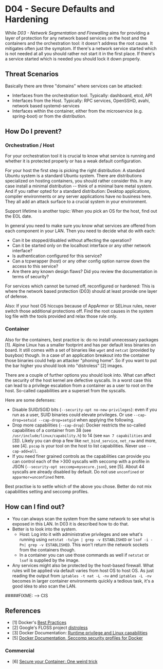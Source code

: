 # D04 - Secure Defaults and Hardening

While *D03 - Network Segmentation and Firewalling* aims for providing a layer of protection for any network based services on the host and the containers and the orchestration tool: it doesn't address the root cause. It mitigates often just the symptom. If there's a network service started which is not needed at all you should rather not start it in the first place. If there's a service started which is needed you should lock it down properly.

## Threat Scenarios

Basically there are three "domains" where services can be attacked:

* Interfaces from the orchestration tool. Typically: dashboard, etcd, API
* Interfaces from the Host. Typically: RPC services, OpenSSHD, avahi, network based systemd-services
* Interfaces within the container, either from the microservice (e.g. spring-boot) or from the distribution.


## How Do I prevent?

### Orchestration / Host

For your orchestration tool it is crucial to know what service is running and whether it is protected properly or has a weak default configuration.

For your host the first step is picking the right distribution: A standard Ubuntu system is a standard Ubuntu system. There are distributions specialized on hosting containers, you should rather consider this. In any case install a minimal distribution -- think of a minimal bare metal system. And if you rather opted for a standard distribution: Desktop applications, compiler environments or any server applications have no business here. They all add an attack surface to a crucial system in your environment.

Support lifetime is another topic: When you pick an OS for the host, find out the EOL date.

In general you need to make sure you know what services are offered from each component in your LAN. Then you need to decide what do with each:

* Can it be stopped/disabled without affecting the operation?
* Can it be started only on the localhost interface or any other network interface?
* Is authentication configured for this service?
* Can a tcpwrapper (host) or any other config option narrow down the access to this service?
* Are there any known design flaws? Did you review the documentation in terms of security?

For services which cannot be turned off, reconfigured or hardened: This is where the network based protection (D03) should at least provide one layer of defense.

Also: If your host OS hiccups because of AppArmor or SELinux rules, never switch those additional protections off. Find the root causes in the system log file with the tools provided and relax those rule only.

### Container

Also for the containers, best practice is: do no install unnecessary packages [1]. Alpine Linux has a smaller footprint and has per default less binaries on board. It still comes with a set of binaries like `wget` and `netcat` (provided by busybox) though. In a case of an application breakout into the container those binaries could help an attacker "phoning home". So if you want to put the bar higher you should look into "distroless" [2] images.

There are a couple of further options you should look into. What can affect the security of the host kernel are defective syscalls. In a worst case this can lead to a privilege escalation from a container as a user to root on the host. So-called capabilities are a superset from the syscalls.

Here are some defenses:

* Disable SUID/SGID bits (`--security-opt no-new-privileges`): even if you run as a user, SUID binaries could elevate privileges. Or use `--cap-drop=setuid --cap-drop=setgid` when applying the following.
* Drop more capabilities (`--cap-drop`): Docker restricts the so-called capabilities of a container from 38 (see `/usr/include/linux/capability.h`) to 14 (see ``man 7 capabilities`` and [3]). Likely you can drop a few like `net_bind_service`, `net_raw` and more, see [4]. `pscap` is your tool on the host to list capabilities.  Never use `--cap-add=all`.
* If you need finer grained controls as the capabilities can provide you can control each of the >300 syscalls with seccomp with a profile in JSON  (`--security-opt seccomp=mysecure.json`), see [5]. About 44 syscalls are already disabled by default. Do not use `unconfined` or `apparmor=unconfined` here.

Best practise is to settle which of the above you chose. Better do not mix capabilities setting and seccomp profiles.


## How can I find out?

* You can always scan the system from the same network to see what is exposed in this LAN. In D03 it is described how to do that.
* Better is to look into the system.
    * Host: Log into it with administrative privileges and see what's running using `netstat -tulpn | grep -v ESTABLISHED` or `lsof -i -Pn| grep -v ESTABLISHED`. This won't return the network sockets from the containers though. 
    * In a container you can use those commands as well if `netstat` or `lsof` is supplied by the image.
* Any services might also be protected by the host-based firewall. What rules will be applied via default varies from host OS to host OS. As just reading the output from `iptables -t nat -L -nv` and  `iptables -L -nv` becomes in larger container environments quickly a tedious task, it's a good idea to also scan the LAN.

#####FIXME: --> CIS


## References

* [1] Docker's [Best Practices](https://docs.docker.com/develop/develop-images/dockerfile_best-practices/)
* [2] Google's FLOSS project [distroless](https://github.com/GoogleContainerTools/distroless)
* [3] Docker Documentation: [Runtime privilege and Linux capabilities](https://docs.docker.com/engine/reference/run/#runtime-privilege-and-linux-capabilities)
* [5] [Docker Documentation, Seccomp security profiles for Docker](https://docs.docker.com/engine/security/seccomp/)

### Commercial

* [6] [Secure your Container: One weird trick](https://www.redhat.com/en/blog/secure-your-containers-one-weird-trick)



